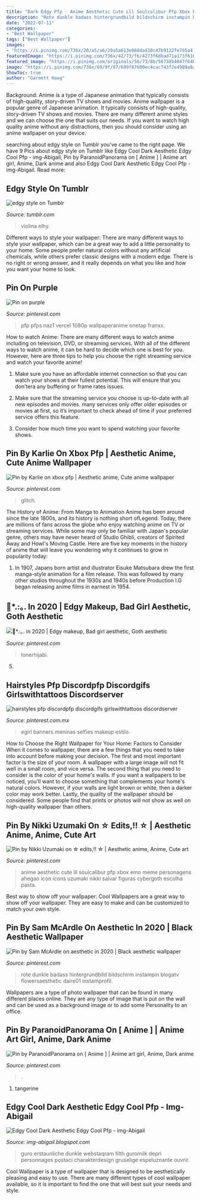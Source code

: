 ```yaml
---
title: "Dark Edgy Pfp - Anime Aesthetic Cute Lll Soulcalibur Pfp Xbox Emo Meme Personagens Ahegao Icon Icons Uzumaki Nikki Salvar Figuras Cybergoth Escolha Pasta"
description: "Rote dunkle badass hintergrundbild bildschirm instampin blogatv flowersaesthetic daire01 instamprofil"
date: "2022-07-11"
categories:
- "Best Wallpaper"
tags: ["Best Wallpaper"]
images:
- "https://i.pinimg.com/736x/20/a5/a6/20a5a613e068dad10c47b9122fe795a4.jpg"
featuredImage: "https://i.pinimg.com/736x/42/73/f6/4273f6dbad71a173f616faaf53c712e0.jpg"
featured_image: "https://i.pinimg.com/originals/56/73/8b/56738b4047f64bc413205edc76535c4b.jpg"
image: "https://i.pinimg.com/736x/69/9f/87/699f87600ec4cac743f2e4989a8adee4.jpg"
ShowToc: true
author: "Garnett Haag"
---
```



Background: Anime is a type of Japanese animation that typically consists of high-quality, story-driven TV shows and movies.
Anime wallpaper is a popular genre of Japanese animation. It typically consists of high-quality, story-driven TV shows and movies. There are many different anime styles and we can choose the one that suits our needs. If you want to watch high quality anime without any distractions, then you should consider using an anime wallpaper on your device.

	

		
searching about edgy style on Tumblr you've came to the right page. We have 9 Pics about edgy style on Tumblr like Edgy Cool Dark Aesthetic Edgy Cool Pfp - img-Abigail, Pin by ParanoidPanorama on [ Anime ] | Anime art girl, Anime, Dark anime and also Edgy Cool Dark Aesthetic Edgy Cool Pfp - img-Abigail. Read more:
		
    
## Edgy Style On Tumblr

<img loading=lazy src="https://66.media.tumblr.com/f2e79bcd98dbd16bcb4fe19ba2114723/e80f0f16c779c5b0-3c/s640x960/ed548d8f245ff71012def9d17327a9449f519453.jpg" onerror="this.onerror=null;this.src='https://tse3.mm.bing.net/th?id=OIP.-ebDK5-JgHh3ql3r2colngHaEg&amp;pid=15.1';" alt="edgy style on Tumblr">

_Source: tumblr.com_

>violina elhy. 

	

Different ways to style your wallpaper:
There are many different ways to style your wallpaper, which can be a great way to add a little personality to your home. Some people prefer natural colors without any artificial chemicals, while others prefer classic designs with a modern edge. There is no right or wrong answer, and it really depends on what you like and how you want your home to look.

    
## Pin On Purple

<img loading=lazy src="https://i.pinimg.com/736x/42/73/f6/4273f6dbad71a173f616faaf53c712e0.jpg" onerror="this.onerror=null;this.src='https://tse4.mm.bing.net/th?id=OIP.__ihiwPBAx-tNQ35ibx99QHaHa&amp;pid=15.1';" alt="Pin on purple">

_Source: pinterest.com_

>pfp pfps naz1 vercel 1080p wallpaperanime onetap franxx. 

	

How to watch Anime: There are many different ways to watch anime including on television, DVD, or streaming services.
With all of the different ways to watch anime, it can be hard to decide which one is best for you. However, here are three tips to help you choose the right streaming service and watch your favorite anime!
1. Make sure you have an affordable internet connection so that you can watch your shows at their fullest potential. This will ensure that you don’tera any buffering or frame rates issues.

2. Make sure that the streaming service you choose is up-to-date with all new episodes and movies. many services only offer older episodes or movies at first, so it’s important to check ahead of time if your preferred service offers this feature.

3. Consider how much time you want to spend watching your favorite shows.

    
## Pin By Karlie On Xbox Pfp | Aesthetic Anime, Cute Anime Wallpaper

<img loading=lazy src="https://i.pinimg.com/736x/b6/61/87/b66187240a5128f7b8a9428cf31cba7f.jpg" onerror="this.onerror=null;this.src='https://tse1.mm.bing.net/th?id=OIP.EMGimITN2IcRnAlJBtZF_QHaHa&amp;pid=15.1';" alt="Pin by Karlie on xbox pfp | Aesthetic anime, Cute anime wallpaper">

_Source: pinterest.com_

>glitch. 

	

The History of Anime: From Manga to Animation
Anime has been around since the late 1800s, and its history is nothing short ofLegend. Today, there are millions of fans across the globe who enjoy watching anime on TV or streaming services. While some may only be familiar with Japan's popular genre, others may have never heard of Studio Ghibli, creators of Spirited Away and Howl's Moving Castle. Here are five key moments in the history of anime that will leave you wondering why it continues to grow in popularity today:
1) In 1907, Japans born artist and illustrator Eisuke Matsubara drew the first manga-style animation for a film release. This was followed by many other studios throughout the 1930s and 1940s before Production I.G began releasing anime films in earnest in 1954.

    
## 🖤*.:｡. In 2020 | Edgy Makeup, Bad Girl Aesthetic, Goth Aesthetic

<img loading=lazy src="https://i.pinimg.com/736x/69/9f/87/699f87600ec4cac743f2e4989a8adee4.jpg" onerror="this.onerror=null;this.src='https://tse4.mm.bing.net/th?id=OIP.gy5YBha_Ls1iGpPqCGcR3wHaJN&amp;pid=15.1';" alt="🖤*.:｡. in 2020 | Edgy makeup, Bad girl aesthetic, Goth aesthetic">

_Source: pinterest.com_

>lonerhijabi. 

	

5.

    
## Hairstyles Pfp Discordpfp Discordgifs Girlswithtattoos Discordserver

<img loading=lazy src="https://i.pinimg.com/736x/20/a5/a6/20a5a613e068dad10c47b9122fe795a4.jpg" onerror="this.onerror=null;this.src='https://tse2.mm.bing.net/th?id=OIP.uDALrBMFzrhX2_0CS5BGfAHaJQ&amp;pid=15.1';" alt="hairstyles pfp discordpfp discordgifs girlswithtattoos discordserver">

_Source: pinterest.com.mx_

>egirl banners meninas selfies makeup estilo. 

	

How to Choose the Right Wallpaper for Your Home: Factors to Consider
When it comes to wallpaper, there are a few things that you need to take into account before making your decision. The first and most important factor is the size of your room. A wallpaper with a large image will not fit well in a small room, and vice versa. 
The second thing that you need to consider is the color of your home's walls. If you want a wallpapers to be noticed, you'll want to choose something that complements your home's natural colors. However, if your walls are light brown or white, then a darker color may work better. 
Lastly, the quality of the wallpaper should be considered. Some people find that prints or photos will not show as well on high-quality wallpaper than others.

    
## Pin By Nikki Uzumaki On ☆ Edits,!! ☆ | Aesthetic Anime, Anime, Cute Art

<img loading=lazy src="https://i.pinimg.com/736x/15/aa/b9/15aab98cb511c62d9a76012ae6d1f61c.jpg" onerror="this.onerror=null;this.src='https://tse2.mm.bing.net/th?id=OIP.oQmaPJxcChlQ9fHB1qH7hwHaHG&amp;pid=15.1';" alt="Pin by Nikki Uzumaki on ☆ edits,!! ☆ | Aesthetic anime, Anime, Cute art">

_Source: pinterest.com_

>anime aesthetic cute lll soulcalibur pfp xbox emo meme personagens ahegao icon icons uzumaki nikki salvar figuras cybergoth escolha pasta. 

	

Best way to show off your wallpaper:
Cool Wallpapers are a great way to show off your wallpaper. They are easy to make and can be customized to match your own style.

    
## Pin By Sam McArdle On Aesthetic In 2020 | Black Aesthetic Wallpaper

<img loading=lazy src="https://i.pinimg.com/originals/56/73/8b/56738b4047f64bc413205edc76535c4b.jpg" onerror="this.onerror=null;this.src='https://tse1.mm.bing.net/th?id=OIP.yuM83hGBwPPIoJSFz4BZogAAAA&amp;pid=15.1';" alt="Pin by Sam McArdle on aesthetic in 2020 | Black aesthetic wallpaper">

_Source: pinterest.com_

>rote dunkle badass hintergrundbild bildschirm instampin blogatv flowersaesthetic daire01 instamprofil. 

	



Wallpapers are a type of photo wallpaper that can be found in many different places online. They are any type of image that is put on the wall and can be used as a background image or to add some Personality to an office.

    
## Pin By ParanoidPanorama On [ Anime ] | Anime Art Girl, Anime, Dark Anime

<img loading=lazy src="https://i.pinimg.com/736x/09/01/46/090146d87ec64a1dd6f234a432a6d062.jpg" onerror="this.onerror=null;this.src='https://tse3.mm.bing.net/th?id=OIP.HJIzPbwK-jj200tbOBqbBAHaJ3&amp;pid=15.1';" alt="Pin by ParanoidPanorama on [ Anime ] | Anime art girl, Anime, Dark anime">

_Source: pinterest.com_

>. 

	

1. tangerine 

    
## Edgy Cool Dark Aesthetic Edgy Cool Pfp - Img-Abigail

<img loading=lazy src="https://s-media-cache-ak0.pinimg.com/736x/b2/71/25/b27125f6d97930744fdbacb2708a7485--anime-dark-ero-guro.jpg" onerror="this.onerror=null;this.src='https://tse1.mm.bing.net/th?id=OIP.Ekz_VOQlDjN0pY8z-bavZwHaIi&amp;pid=15.1';" alt="Edgy Cool Dark Aesthetic Edgy Cool Pfp - img-Abigail">

_Source: img-abigail.blogspot.com_

>guro erstaunliche dunkle webstaqram filth guromilk depri personnages postaci charakterdesign gruselige espeluznante ouvrir. 

	

Cool Wallpaper is a type of wallpaper that is designed to be aesthetically pleasing and easy to use. There are many different types of cool wallpaper available, so it is important to find the one that will best suit your needs and style.

